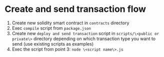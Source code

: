 # Create and send transaction flow

1) Create new solidity smart contract in `contracts` directory
2) Exec `compile` script from `package.json`
3) Create new `deploy and send transaction` script in `scripts/\<public or private\>` directory depending on which transaction type you want to send (use existing scripts as examples)
4) Exec the script from point 3: `node \<script name\>.js`